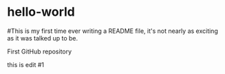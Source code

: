 # hello-world

#This is my first time ever writing a README file, it's not nearly as exciting as it was talked up to be.

First GitHub repository

this is edit #1